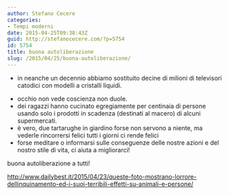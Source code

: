 ```yaml
---
author: Stefano Cecere
categories:
- Tempi moderni
date: 2015-04-25T09:38:43Z
guid: http://stefanocecere.com/?p=5754
id: 5754
title: buona autoliberazione
slug: /2015/04/25/buona-autoliberazione/
---
```


* in neanche un decennio abbiamo sostituito decine di milioni di televisori catodici con modelli a cristalli liquidi.
- occhio non vede coscienza non duole.
- dei ragazzi hanno cucinato egregiamente per centinaia di persone usando solo i prodotti in scadenza (destinati al macero) di alcuni supermercati.
- è vero, due tartarughe in giardino forse non servono a niente, ma vederle rincorrersi felici tutti i giorni ci rende felici
- forse meditare o informarsi sulle conseguenze delle nostre azioni e del nostro stile di vita, ci aiuta a migliorarci!

buona autoliberazione a tutti!

<a href="http://www.dailybest.it/2015/04/23/queste-foto-mostrano-lorrore-dellinquinamento-ed-i-suoi-terribili-effetti-su-animali-e-persone/" target="_blank">http://www.dailybest.it/2015/04/23/queste-foto-mostrano-lorrore-dellinquinamento-ed-i-suoi-terribili-effetti-su-animali-e-persone/</a>